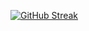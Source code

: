 [![GitHub Streak](https://streak-stats.demolab.com?user=ka-rar&theme=transparent&hide_border=true&border_radius=0&card_width=855&hide_longest_streak=true)](https://git.io/streak-stats)

